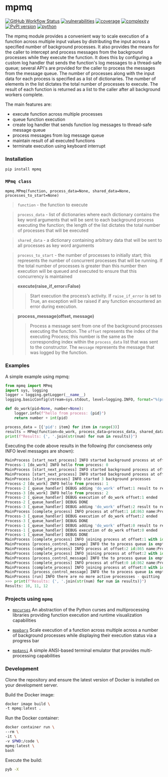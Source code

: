 # mpmq
[![GitHub Workflow Status](https://github.com/soda480/mpmq/workflows/build/badge.svg)](https://github.com/soda480/mpmq/actions)
[![vulnerabilities](https://img.shields.io/badge/vulnerabilities-None-brightgreen)](https://pypi.org/project/bandit/)
[![coverage](https://img.shields.io/badge/coverage-99%25-brightgreen)](https://pybuilder.io/)
[![complexity](https://img.shields.io/badge/complexity-A-brightgreen)](https://radon.readthedocs.io/en/latest/api.html#module-radon.complexity)
[![PyPI version](https://badge.fury.io/py/mpmq.svg)](https://badge.fury.io/py/mpmq)
[![python](https://img.shields.io/badge/python-3.7%20%7C%203.8%20%7C%203.9%20%7C%203.10-teal)](https://www.python.org/downloads/)

The mpmq module provides a convenient way to scale execution of a function across multiple input values by distributing the input across a specified number of background processes. It also provides the means for the caller to intercept and process messages from the background processes while they execute the function. It does this by configuring a custom log handler that sends the function's log messages to a thread-safe queue; several API's are provided for the caller to process the messages from the message queue. The number of processes along with the input data for each process is specified as a list of dictionaries. The number of elements in the list dictates the total number of processes to execute. The result of each function is returned as a list to the caller after all background workers complete.

The main features are:

* execute function across multiple processes
* queue function execution
* create log handler that sends function log messages to thread-safe message queue
* process messages from log message queue
* maintain result of all executed functions
* terminate execution using keyboard interrupt

### Installation
```bash
pip install mpmq
```

### `MPmq class`
```
mpmq.MPmq(function, process_data=None, shared_data=None, processes_to_start=None)
```
> `function` - the function to execute

> `process_data` - list of dictionaries where each dictionary contains the key word arguments that will be sent to each background process executing the function; the length of the list dictates the total number of processes that will be executed

> `shared_data` - a dictionary containing arbitrary data that will be sent to all processes as key word arguments

> `process_to_start` - the number of processes to initially start; this represents the number of concurrent processes that will be running. If the total number of processes is greater than this 
number then execution will be queued and executed to ensure that this concurrency is maintained

> **execute(raise_if_error=False)**
>> Start execution the process’s activity. If `raise_if_error` is set to True, an exception will be raised if any function encountered an error during execution.

> **process_message(offset, message)**
>> Process a message sent from one of the background processes executing the function. The `offset` represents the index of the executing Process; this number is the same as the corresponding index within the `process_data` list that was sent to the constructor. The `message` represents the message that was logged by the function.

### Examples

A simple example using mpmq:

```python
from mpmq import MPmq
import sys, logging
logger = logging.getLogger(__name__)
logging.basicConfig(stream=sys.stdout, level=logging.INFO, format="%(processName)s [%(funcName)s] %(levelname)s %(message)s")

def do_work(pid=None, number=None):
    logger.info(f"hello from process: {pid}")
    return number + int(pid)

process_data = [{'pid': item} for item in range(3)]
results = MPmq(function=do_work, process_data=process_data, shared_data={'number': 10}).execute()
print(f"Results: {', '.join(str(num) for num in results)}")
 ```

Executing the code above results in the following (for conciseness only INFO level messages are shown):

```Python
MainProcess [start_next_process] INFO started background process at offset:0 with id:862 name:Process-1
Process-1 [do_work] INFO hello from process: 0
MainProcess [start_next_process] INFO started background process at offset:1 with id:863 name:Process-2
MainProcess [start_next_process] INFO started background process at offset:2 with id:865 name:Process-3
MainProcess [start_processes] INFO started 3 background processes
Process-2 [do_work] INFO hello from process: 1
Process-2 [_queue_handler] DEBUG adding 'do_work' offset:1 result to result queue
Process-3 [do_work] INFO hello from process: 2
Process-2 [_queue_handler] DEBUG execution of do_work offset:1 ended
Process-2 [_queue_handler] DEBUG DONE
Process-3 [_queue_handler] DEBUG adding 'do_work' offset:2 result to result queue
MainProcess [complete_process] INFO process at offset:1 id:863 name:Process-2 has completed
Process-3 [_queue_handler] DEBUG execution of do_work offset:2 ended
Process-3 [_queue_handler] DEBUG DONE
Process-1 [_queue_handler] DEBUG adding 'do_work' offset:0 result to result queue
Process-1 [_queue_handler] DEBUG execution of do_work offset:0 ended
Process-1 [_queue_handler] DEBUG DONE
MainProcess [complete_process] INFO joining process at offset:1 with id:863 name:Process-2
MainProcess [process_control_message] INFO the to process queue is empty
MainProcess [complete_process] INFO process at offset:2 id:865 name:Process-3 has completed
MainProcess [complete_process] INFO joining process at offset:2 with id:865 name:Process-3
MainProcess [process_control_message] INFO the to process queue is empty
MainProcess [complete_process] INFO process at offset:0 id:862 name:Process-1 has completed
MainProcess [complete_process] INFO joining process at offset:0 with id:862 name:Process-1
MainProcess [process_control_message] INFO the to process queue is empty
MainProcess [run] INFO there are no more active processses - quitting
>>> print(f"Results: {', '.join(str(num) for num in results)}")
Results: 10, 11, 12
```

### Projects using `mpmq`

* [`mpcurses`](https://pypi.org/project/mpcurses/) An abstraction of the Python curses and multiprocessing libraries providing function execution and runtime visualization capabilities

* [`mppbars`](https://pypi.org/project/mppbar/) Scale execution of a function across multiple across a number of background processes while displaying their execution status via a progress bar

* [`mp4ansi`](https://pypi.org/project/mp4ansi/) A simple ANSI-based terminal emulator that provides multi-processing capabilities

### Development

Clone the repository and ensure the latest version of Docker is installed on your development server.

Build the Docker image:
```sh
docker image build \
-t mpmq:latest .
```

Run the Docker container:
```sh
docker container run \
--rm \
-it \
-v $PWD:/code \
mpmq:latest \
bash
```

Execute the build:
```sh
pyb -X
```
